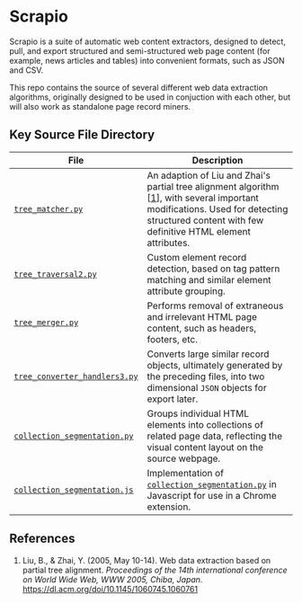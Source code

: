 # Scrapio

Scrapio is a suite of automatic web content extractors, designed to detect, pull, and export structured and semi-structured web page content (for example, news articles and tables) into convenient formats, such as JSON and CSV.

This repo contains the source of several different web data extraction algorithms, originally designed to be used in conjuction with each other, but will also work as standalone page record miners. 

## Key Source File Directory

| File | Description |
|------|-------------|
|[`tree_matcher.py`](https://github.com/Ajax12345/scrapio/blob/main/scrapio/tree_matcher.py)| An adaption of Liu and Zhai's partial tree alignment algorithm [[1](https://github.com/Ajax12345/scrapio/edit/main/README.md#references)], with several important modifications. Used for detecting structured content with few definitive HTML element attributes. |
|[`tree_traversal2.py`](https://github.com/Ajax12345/scrapio/blob/main/scrapio/tree_traversal2.py)| Custom element record detection, based on tag pattern matching and similar element attribute grouping. |
| [`tree_merger.py`](https://github.com/Ajax12345/scrapio/blob/main/scrapio/tree_merger.py) | Performs removal of extraneous and irrelevant HTML page content, such as headers, footers, etc. |
| [`tree_converter_handlers3.py`](https://github.com/Ajax12345/scrapio/blob/main/scrapio/tree_converter_handlers3.py) | Converts large similar record objects, ultimately generated by the preceding files, into two dimensional `JSON` objects for export later. |
| [`collection_segmentation.py`](https://github.com/Ajax12345/scrapio/blob/main/scrapio/extension-backend/collection_segmentation.py) | Groups individual HTML elements into collections of related page data, reflecting the visual content layout on the source webpage. |
| [`collection_segmentation.js`](https://github.com/Ajax12345/scrapio/blob/main/scrapio/chrome-extension-src/collection_segmentation.js) | Implementation of [`collection_segmentation.py`](https://github.com/Ajax12345/scrapio/blob/main/scrapio/extension-backend/collection_segmentation.py) in Javascript for use in a Chrome extension. |

## References

1. Liu, B., & Zhai, Y. (2005, May 10-14). Web data extraction based on partial tree alignment. *Proceedings of the 14th international conference on World Wide Web, WWW 2005, Chiba, Japan.* https://dl.acm.org/doi/10.1145/1060745.1060761
